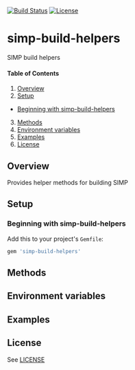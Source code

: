 [![Build Status](https://secure.travis-ci.org/simp/simp-build-helpers.svg?branch=master)](https://travis-ci.org/simp/simp-build-helpers)
[![License](http://img.shields.io/:license-apache-blue.svg)](http://www.apache.org/licenses/LICENSE-2.0.html)
# simp-build-helpers

SIMP build helpers

#### Table of Contents
1. [Overview](#overview)
2. [Setup](#setup)
* [Beginning with simp-build-helpers](#beginning-with-simp-build-helpers)
3. [Methods](#methods)
4. [Environment variables](#environment-variables)
5. [Examples](#examples)
6. [License](#license)

## Overview

Provides helper methods for building SIMP

## Setup

### Beginning with simp-build-helpers

Add this to your project's `Gemfile`:

```ruby
gem 'simp-build-helpers'
```

## Methods



## Environment variables


## Examples


## License
See [LICENSE](LICENSE)
